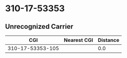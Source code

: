 # 310-17-53353
## Unrecognized Carrier


| CGI | Nearest CGI | Distance |
|-----|-------------|----------|
| 310-17-53353-105 |  | 0.0 |
